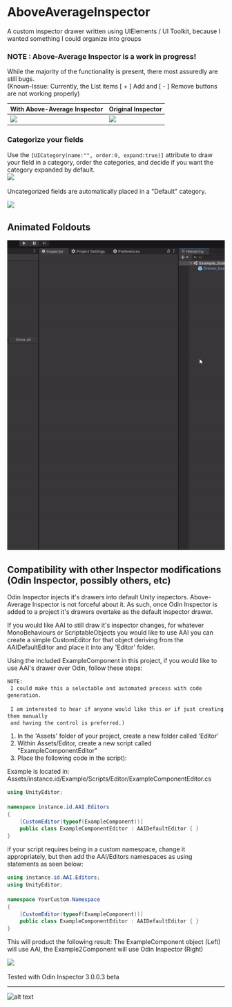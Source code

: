 # AboveAverageInspector
A custom inspector drawer written using UIElements / UI Toolkit, because I wanted something I could organize into groups

### NOTE : Above-Average Inspector is a work in progress! 

While the majority of the functionality is present, there most assuredly are still bugs.  
(Known-Issue: Currently, the List items [ + ] Add and [ - ] Remove buttons are not working properly)

| With Above-Average Inspector           | Original Inspector                     |
| -------------------------------------- | -------------------------------------- |
| ![](https://i.imgur.com/8U6SGr9.png?1) | ![](https://i.imgur.com/aQz7LIb.png?1) |

### Categorize your fields
Use the ```[UICategory(name:"", order:0, expand:true)]``` attribute to draw your field in a category, order the categories, and decide if you want the category expanded by default.   
![](https://i.imgur.com/x3DCj9e.png?1)

Uncategorized fields are automatically placed in a "Default" category.

![](https://i.imgur.com/E0amcGN.png)


## Animated Foldouts
![media/animateddemo.gif](media/animateddemo.gif)


## Compatibility with other Inspector modifications (Odin Inspector, possibly others, etc)
Odin Inspector injects it's drawers into default Unity inspectors. Above-Average Inspector is not forceful about it. As such, once Odin Inspector is added to a project it's drawers overtake as the default inspector drawer. 

If you would like AAI to still draw it's inspector changes, for whatever MonoBehaviours or ScriptableObjects you would like to use AAI you can create a simple CustomEditor for that object deriving from the AAIDefaultEditor and place it into any 'Editor' folder.

Using the included ExampleComponent in this project, if you would like to use AAI's drawer over Odin, follow these steps:

```
NOTE:
 I could make this a selectable and automated process with code generation. 
 
 I am interested to hear if anyone would like this or if just creating them manually 
 and having the control is preferred.)
```

1. In the 'Assets' folder of your project, create a new folder called 'Editor'
2. Within Assets/Editor, create a new script called "ExampleComponentEditor" 
3. Place the following code in the script):


Example is located in: Assets/instance.id/Example/Scripts/Editor/ExampleComponentEditor.cs
```cs
using UnityEditor;

namespace instance.id.AAI.Editors
{
    [CustomEditor(typeof(ExampleComponent))]
    public class ExampleComponentEditor : AAIDefaultEditor { }
}
```

if your script requires being in a custom namespace, change it appropriately, but then add the AAI/Editors namespaces as using statements as seen below:

```cs
using instance.id.AAI.Editors;
using UnityEditor;

namespace YourCustom.Namespace
{
    [CustomEditor(typeof(ExampleComponent))]
    public class ExampleComponentEditor : AAIDefaultEditor { }
}
```

This will product the following result: 
The ExampleComponent object (Left) will use AAI, the Example2Component will use Odin Inspector (Right)

![](https://i.imgur.com/or9F7dA.png)

Tested with Odin Inspector 3.0.0.3 beta


---
![alt text](https://i.imgur.com/cg5ow2M.png "instance.id")
